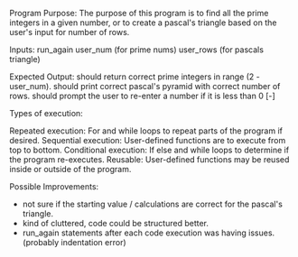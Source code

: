 Program Purpose: The purpose of this program is to find all the prime integers in a given number, or to create a pascal's triangle based on the user's input for number of rows. 

Inputs:
run_again 
user_num (for prime nums) 
user_rows (for pascals triangle)

Expected Output:
should return correct prime integers in range (2 - user_num).
should print correct pascal's pyramid with correct number of rows.
should prompt the user to re-enter a number if it is less than 0 [-]

Types of execution:

Repeated execution: For and while loops to repeat parts of the program if desired. 
Sequential execution: User-defined functions are to execute from top to bottom. 
Conditional execution: If else and while loops to determine if the program re-executes. 
Reusable: User-defined functions may be reused inside or outside of the program.

Possible Improvements:

- not sure if the starting value / calculations are correct for the pascal's triangle.
- kind of cluttered, code could be structured better.
- run_again statements after each code execution was having issues. (probably indentation error)
  
